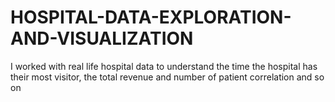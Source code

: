 # HOSPITAL-DATA-EXPLORATION-AND-VISUALIZATION
I worked with real life hospital data to understand the time the hospital has their most visitor, the total revenue and number of patient correlation and so on
